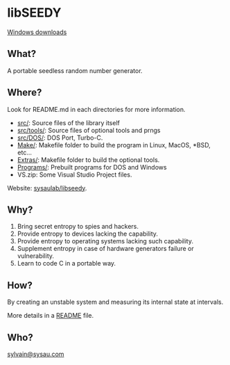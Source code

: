 # libSEEDY

[Windows downloads](Programs/Windows/)

## What?

A portable seedless random number generator.

## Where?

Look for README.md in each directories for more information.

- [src/](src/): Source files of the library itself
- [src/tools/](src/tools/): Source files of optional tools and prngs
- [src/DOS/](src/DOS/): DOS Port, Turbo-C.
- [Make/](Make/): Makefile folder to build the program in Linux, MacOS, *BSD, etc...
- [Extras/](Extras/): Makefile folder to build the optional tools.
- [Programs/](Programs/): Prebuilt programs for DOS and Windows
- VS.zip: Some Visual Studio Project files.

Website: [sysaulab/libseedy](https://github.com/sysaulab/libseedy).

## Why?

1. Bring secret entropy to spies and hackers.
2. Provide entropy to devices lacking the capability.
3. Provide entropy to operating systems lacking such capability.
4. Supplement entropy in case of hardware generators failure or vulnerability.
5. Learn to code C in a portable way.

## How?

By creating an unstable system and measuring its internal state at intervals.

More details in a [README](src/README.md) file.

## Who?

sylvain@sysau.com
